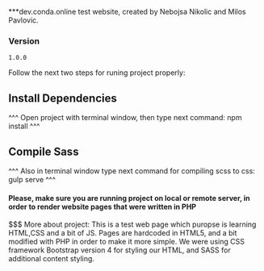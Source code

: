 ***dev.conda.online test website, created by Nebojsa Nikolic and Milos Pavlovic.

### Version
    1.0.0


Follow the next two steps for runing project properly:
## Install Dependencies
^^^ Open project with terminal window, then type next command:
npm install
^^^

## Compile Sass
^^^ Also in terminal window type next command for compiling scss to css:
gulp serve
^^^

#### Please, make sure you are running project on local or remote server, in order to render website pages that were written in PHP


$$$ More about project:
This is a test web page which puropse is learning HTML,CSS and a bit of JS. Pages are hardcoded in HTML5, and a bit modified with PHP in order to make it more simple. We were using CSS framework Bootstrap version 4 for styling our HTML, and SASS for additional content styling.